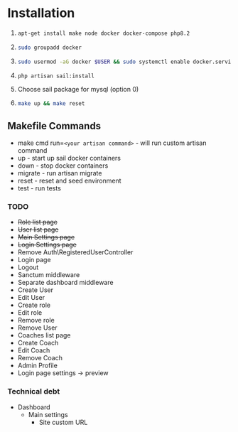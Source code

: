 # Installation

1. ```bash
   apt-get install make node docker docker-compose php8.2
   ```
2. ```bash
   sudo groupadd docker
   ```
3. ```bash
   sudo usermod -aG docker $USER && sudo systemctl enable docker.service && sudo systemctl enable containerd.service
   ```
4. ```bash
   php artisan sail:install
   ```
5. Choose sail package for mysql (option 0)
6. ```bash
   make up && make reset
   ```
   
## Makefile Commands

- make cmd run=`<your artisan command>` - will run custom artisan command
- up - start up sail docker containers
- down - stop docker containers
- migrate - run artisan migrate
- reset - reset and seed environment
- test - run tests

### TODO

- ~~Role list page~~
- ~~User list page~~
- ~~Main Settings page~~
- ~~Login Settings page~~
- Remove Auth\RegisteredUserController
- Login page
- Logout
- Sanctum middleware
- Separate dashboard middleware
- Create User
- Edit User
- Create role
- Edit role
- Remove role
- Remove User
- Coaches list page
- Create Coach
- Edit Coach
- Remove Coach
- Admin Profile
- Login page settings -> preview

### Technical debt

- Dashboard
  - Main settings
    - Site custom URL